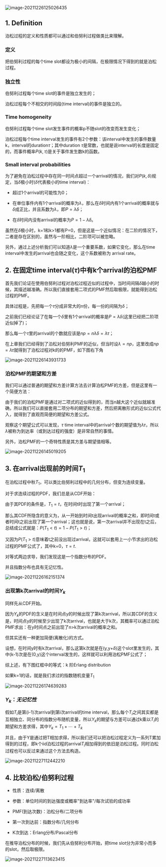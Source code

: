 ![image-20211226125026435](https://gitee.com/joy_thestraydog/typora/raw/master/img/image-20211226125026435.png)

## 1. Definition

泊松过程的定义和性质都可以通过和伯努利过程做类比来理解。

### 定义

把伯努利过程的每个time slot都设为极小的间隔，在极限情况下得到的就是泊松过程。

### 独立性

伯努利过程每个time slot的事件是独立发生的；

泊松过程每个不相交的时间段(time interval)的事件是独立的。

### Time homogeneity

伯努利过程每个time slot发生事件的概率p不随slot的改变而发生变化；

泊松过程每个time interval发生的事件有2个参数：该interval中发生的事件数量k，interval的duration$\tau$；其中duration $\tau$是常数，也就是说interval的长度是固定的，而事件概率$P(k,\tau)$是关于事件发生数k的函数。

### Small interval probabilities

为了避免在泊松过程中存在同一时间点超过一个arrival的情况，我们对$P(k,\delta)$规定，当$\delta$极小时($\delta$代表极小的time interval)：

- 超过1个arrival的可能性为0；

- 在单位事件内有1个arrival的概率为$\lambda$，那么在$\delta$时间内有1个arrival的概率就与$\delta$成正比，并且系数为$\lambda$，即$P=\lambda \delta$；

- 在$\delta$时间内没有arrival的概率为$P=1- \lambda \delta$。

虽然在$\delta$​极小时，k=1和k>1都有P=0，但是这是一个近似情况：在二阶的情况下，二者是存在区别的，虽然与一阶相比，二阶项可以被忽略。

另外，通过上述分析我们可以知道$\lambda$是一个重要系数，如果它变化，那么在time interval中发生的arrival也会随之变化，这个系数被称为 arrival rate。

## 2. 在固定time interval($\tau$)中有k个arrival的泊松PMF

首先我们论证在使用伯努利过程对泊松过程近似的过程中，当时间间隔$\delta$越小的时候，其描述越准确。所以我们直接套用二项式的PMF然后取极限，就能得到泊松过程的PMF。

具体过程是，先把每一个$\tau$​分成非常大的n份，每一份的间隔为$\delta$；

之前我们已经论证了在每一个$\delta$里有1个arrival的概率是$P=\lambda \delta$(这里已经把二阶项近似掉了)；

那么每一个$\tau$里的arrival的个数就应该是$np=n\lambda \delta=\lambda \tau$；

在上章我们已经得到了泊松对伯努利PMF的近似，但当时设$\lambda=np$，这里改成$np=\lambda \tau$就得到了泊松过程对k的的PMF，如下图右下角

![image-20211226143931733](https://gitee.com/joy_thestraydog/typora/raw/master/img/image-20211226143931733.png)

### 泊松PMF的期望和方差

我们可以通过普通的期望和方差计算方法去计算泊松PMF的方差，但是这里有一个简便方法：

由于我们的泊松PMF是通过对二项式的近似得到的，而当n越大这个近似就越准确，所以我们可以直接套用二项分布的期望和方差，然后把离散形式的近似公式代入，就得到了直观而简便的期望和方差公式。

观察这个期望公式可以发现，$\tau$ time interval中的arrival个数的期望值为$\lambda \tau$，所以$\lambda$被称为到达率（或到达过程的强度）是非常自然的事情。

另外，泊松PMF的一个奇特性质是其方差与期望值相等。

![image-20211226145019205](https://gitee.com/joy_thestraydog/typora/raw/master/img/image-20211226145019205.png)

## 3. 在arrival出现前的时间$T_1$

在泊松过程中秋$T_1$​，可以类比伯努利过程中的几何分布，但变为连续变量。

对于求连续过程的PDF，我们总是从CDF开始：

由于其PDF的条件是，$T_1=t$，在时间t时出现了第一个arrival；

那么其CDF所隐含的意义为，从一开始到时间t出现arrival的概率之和，即时间t或者时间t之前出现了第一个arrival；这也就是说，第一次arrival并不出现在t之后，总结成公式就是：$P(T_1<t)=1-P(T_1>t)$；

又因为$P(T_1>t)$意味着t之前没出现过arrival，这就可以套用上一小节求出的泊松过程的PMF公式了，其中k=0，$\tau=t$.

对等式两边求导，我们发现这是一个指数分布的PDF。

并且指数分布也具有无记忆性。

![image-20211226162151374](https://gitee.com/joy_thestraydog/typora/raw/master/img/image-20211226162151374.png)

### 出现第k次arrival的时间$Y_k$

同样先从CDF开始。

因为$Y_k$的PDF的含义是在时间点y的时候出现了第k次arrival，所以其CDF的含义是，时间点y的时候至少出现了k次arrival，也就是大于k次，其概率可以通过泊松PMF求出：在y时间点之前出现了n>k次arrival的概率之和。

但其实还有一种更加简便(离散化)的方式。

设想，在时间y时有k次arrival，那么这第k次就是在(y,y+$\delta$​)这个slot里发生的，其中(k-1)次是在(0,y)这个interval发生的，这样就可以利用泊松PMF公式了；

综上述，有下图红框中的等式：k 阶Erlang distribution

如果k=1的话，就是我们求过的指数随机变量$T_1$

![image-20211226174639283](https://gitee.com/joy_thestraydog/typora/raw/master/img/image-20211226174639283.png)

### $Y_k：无记忆性$

假如$T_i$是第(i-1)次arrival到第i次arrival的time interval，那么每个$T_i$之间其实都是互相独立、同分布的指数分布随机变量，所以$Y_k$的期望与方差可以通过k乘以$T_i$的期望和方差求得，其中$Y_k=T_1+ \cdots + T_k$

并且，由于Y是通过把T相加求得，所以我们还可以把泊松过程定义为一系列T累加得到的过程，即k个iid泊松过程的arrival$T_i$相加得到的依旧是泊松过程。同时泊松过程也可以反过来通过这个方法去构造。

![image-20211227112442210](https://gitee.com/joy_thestraydog/typora/raw/master/img/image-20211227112442210.png)

## 4. 比较泊松/伯努利过程

- 性质：连续/离散

- 参数：单位时间的到达强度或概率"到达率"/每次试验的成功率

- PMF(到达次数)：泊松分布/二项分布

- 第一次到达前：指数分布/几何分布

- K次到达：Erlang分布/Pascal分布

在推导泊松分布的时候，我们先从伯努利分布开始，把time slot分为非常小而多的slot，然后取极限。

![image-20211227113623415](https://gitee.com/joy_thestraydog/typora/raw/master/img/image-20211227113623415.png)